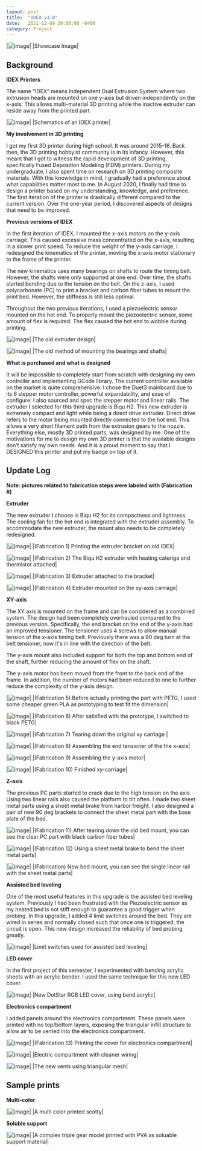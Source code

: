```yaml
---
layout: post
title:  "IDEX v3.0"
date:   2021-12-09 20:00:00 -0400
category: Project
---
```


|![image](/projects/20211209_IDEX/pics/overview.jpg "title")|
|Showcase Image|


## Background

**IDEX Printers**

The name “IDEX” means Independent Dual Extrusion System where two extrusion heads are mounted on one y-axis but driven independently on the x-axis. This allows multi-material 3D printing while the inactive extruder can reside away from the printed part.

|![image](/projects/20211209_IDEX/pics/idex_schem.png "title")|
|Schematics of an IDEX printer|
 
**My involvement in 3D printing**

I got my first 3D printer during high school. It was around 2015-16. Back then, the 3D printing hobbyist community is in its infancy. However, this meant that I got to witness the rapid development of 3D printing, specifically Fused Deposition Modeling (FDM) printers. During my undergraduate, I also spent time on research on 3D printing composite materials. With this knowledge in mind, I gradually had a preference about what capabilities matter most to me. In August 2020, I finally had time to design a printer based on my understanding, knowledge, and preference. The first iteration of the printer is drastically different compared to the current version. Over the one-year period, I discovered aspects of designs that need to be improved. 
 
**Previous versions of IDEX**

In the first iteration of IDEX, I mounted the x-axis motors on the y-axis carriage. This caused excessive mass concentrated on the x-axis, resulting in a slower print speed. To reduce the weight of the y-axis carriage, I redesigned the kinematics of the printer, moving the x-axis motor stationary to the frame of the printer. 

The new kinematics uses many bearings on shafts to route the timing belt. However, the shafts were only supported at one end. Over time, the shafts started bending due to the tension on the belt. On the z-axis, I used polycarbonate (PC) to print a bracket and carbon fiber tubes to mount the print bed. However, the stiffness is still less optimal. 

Throughout the two previous iterations, I used a piezoelectric sensor mounted on the hot end. To properly mount the piezoelectric sensor, some amount of flex is required. The flex caused the hot end to wobble during printing. 

|![image](/projects/20211209_IDEX/pics/old_extruder.jpg "title")|
|The old extruder design|

|![image](/projects/20211209_IDEX/pics/old_xy.jpg "title")|
|The old method of mounting the bearings and shafts|

**What is purchased and what is designed**

It will be impossible to completely start from scratch with designing my own controller and implementing GCode library. The current controller available on the market is quite comprehensive. I chose the Duet3 mainboard due to its 6 stepper motor controller, powerful expandability, and ease of configure. I also sourced and spec the stepper motor and linear rails. The extruder I selected for this third upgrade is Biqu H2. This new extruder is extremely compact and light while being a direct drive extruder. Direct drive refers to the motor being mounted directly connected to the hot end. This allows a very short filament path from the extrusion gears to the nozzle. Everything else, mostly 3D printed parts, was designed by me. One of the motivations for me to design my own 3D printer is that the available designs don’t satisfy my own needs. And it is a proud moment to say that I DESIGNED this printer and put my badge on top of it. 
 
## Update Log

**Note: pictures related to fabrication steps were labeled with (Fabrication #)**

**Extruder**

The new extruder I choose is Biqu H2 for its compactness and lightness. The cooling fan for the hot end is integrated with the extruder assembly. To accommodate the new extruder, the mount also needs to be completely redesigned. 
 
|![image](/projects/20211209_IDEX/pics/printing3.jpg "title")|
|(Fabrication 1) Printing the extruder bracket on old IDEX|

|![image](/projects/20211209_IDEX/pics/biqu.jpg "title")|
|(Fabrication 2) The Biqu H2 extruder with heating caterige and thermistor attached|

|![image](/projects/20211209_IDEX/pics/biqu_side.jpg "title")|
|(Fabrication 3) Extruder attached to the bracket|

|![image](/projects/20211209_IDEX/pics/new_extruder.jpg "title")|
|(Fabrication 4) Extruder mounted on the xy-axis carriage|

**XY-axis**

The XY axis is mounted on the frame and can be considered as a combined system. The design had been completely overhauled compared to the previous version. Specifically, the end bracket on the end of the y-axis had an improved tensioner. The tensioner uses 4 screws to allow manual tension of the x-axis timing belt. Previously there was a 90 deg turn at the belt tensioner, now it's in line with the direction of the belt. 

The y-axis mount also included support for both the top and bottom end of the shaft, further reducing the amount of flex on the shaft. 

The y-axis motor has been moved from the front to the back end of the frame. In addition, the number of motors had been reduced to one to further reduce the complexity of the y-axis design. 
 
|![image](/projects/20211209_IDEX/pics/proto.jpg )|
|(Fabrication 5) Before actually printing the part with PETG, I used some cheaper green PLA as prototyping to test fit the dimension|

|![image](/projects/20211209_IDEX/pics/inital_batch.jpg)|
|(Fabrication 6) After satisfied with the prototype, I switched to black PETG|

|![image](/projects/20211209_IDEX/pics/teardown.jpg)|
|(Fabrication 7) Tearing down the original xy carriage |

|![image](/projects/20211209_IDEX/pics/assemb1.jpg)|
|(Fabrication 8) Assembling the end tensioner of the the x-axis|

|![image](/projects/20211209_IDEX/pics/assemb2.jpg)|
|(Fabrication 9) Assembling the y-axis motor|

|![image](/projects/20211209_IDEX/pics/assemb3.jpg)|
|(Fabrication 10) Finished xy-carriage|



**Z-axis**

The previous PC parts started to crack due to the high tension on the axis. Using two linear rails also caused the platform to tilt often. I made two sheet metal parts using a sheet metal brake from harbor freight. I also designed a pair of new 90 deg brackets to connect the sheet metal part with the base plate of the bed. 
 
|![image](/projects/20211209_IDEX/pics/old_bed.jpg)|
|(Fabrication 11) After tearing down the old bed mount, you can see the clear PC part with black carbon fiber tubes|

|![image](/projects/20211209_IDEX/pics/brake.jpg)|
|(Fabrication 12) Using a sheet metal brake to bend the sheet metal parts|

|![image](/projects/20211209_IDEX/pics/new_bed1.jpg)|
|(Fabrication) New bed mount, you can see the single linear rail with the sheet metal parts|

**Assisted bed leveling**

One of the most useful features in this upgrade is the assisted bed leveling system. Previously I had been frustrated with the Piezoelectric sensor as my heated bed is not stiff enough to guarantee a good trigger when probing. In this upgrade, I added 4 limit switches around the bed. They are wired in series and normally closed such that once one is triggered, the circuit is open. This new design increased the reliability of bed probing greatly. 
 
|![image](/projects/20211209_IDEX/pics/bed_switch.jpg)|
|Limit switches used for assisted bed leveling|

**LED cover**

In the first project of this semester, I experimented with bending acrylic sheets with an acrylic bender. I used the same technique for this new LED cover. 

|![image](/projects/20211209_IDEX/pics/new_led.jpg)|
|New DotStar RGB LED cover, using bend acrylic|
 
**Electronics compartment**

I added panels around the electronics compartment. These panels were printed with no top/bottom layers, exposing the triangular infill structure to allow air to be vented into the electronics compartment. 

|![image](/projects/20211209_IDEX/pics/print1.jpg)|
|(Fabrication 13) Printing the cover for electronics compartment|

|![image](/projects/20211209_IDEX/pics/new_elec.jpg)|
|Electric compartment with cleaner wiring|

|![image](/projects/20211209_IDEX/pics/new_vent.jpg)|
|The new vents using triangular mesh|

## Sample prints

**Multi-color**

|![image](/projects/20211209_IDEX/pics/scotty.jpg)|
|A multi color printed scotty|

**Soluble support**

|![image](/projects/20211209_IDEX/pics/soluable.jpg)|
|A complex triple gear model printed with PVA as soluable support material|




 


